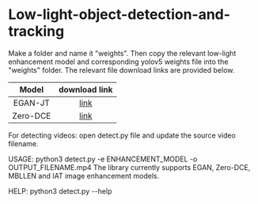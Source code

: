# Low-light-object-detection-and-tracking

Make a folder and name it "weights". Then copy the relevant low-light enhancement model and corresponding yolov5 weights file into the "weights" folder.
The relevant file download links are provided below.

| Model   | download link |
| :---:   | :---:         |
| EGAN-JT | [link](https://drive.google.com/file/d/10qJoa9k6wxfO2GphREKiEdbNtlDqecLM/view?usp=sharing) |
| Zero-DCE | [link](https://drive.google.com/file/d/1Kl983rRWquTNziR4hRgV5dEGxMn1zwKH/view?usp=sharing) |


For detecting videos: open detect.py file and update the source video filename.

USAGE: python3 detect.py -e ENHANCEMENT_MODEL -o OUTPUT_FILENAME.mp4
The library currently supports EGAN, Zero-DCE, MBLLEN and IAT image enhancement models.

HELP: python3 detect.py --help
